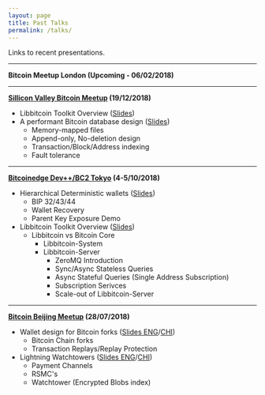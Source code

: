 ```yaml
---
layout: page
title: Past Talks
permalink: /talks/
---
```


Links to recent presentations.

---

**Bitcoin Meetup London (Upcoming - 06/02/2018)**

---

**[Sillicon Valley Bitcoin Meetup](https://www.meetup.com/Silicon-Valley-Bitcoin-Users/events/256840580/) (19/12/2018)**
  * Libbitcoin Toolkit Overview ([Slides](/presentations/sunnyvale_libbitcoin.html))
  * A performant Bitcoin database design ([Slides](/presentations/sunnyvale_libbitcoin.html#/18))
    * Memory-mapped files
    * Append-only, No-deletion design
    * Transaction/Block/Address indexing
    * Fault tolerance

---

**[Bitcoinedge Dev++/BC2 Tokyo](https://keio-devplusplus-2018.bitcoinedge.org/#speakers) (4-5/10/2018)**
  * Hierarchical Deterministic wallets ([Slides](presentations/bitcoinedge_keio_hd.html))
    * BIP 32/43/44
    * Wallet Recovery
    * Parent Key Exposure Demo
  * Libbitcoin Toolkit Overview ([Slides](/presentations/bitcoinedge_keio_libbitcoin.html))
    * Libbitcoin vs Bitcoin Core
      * Libbitcoin-System
      * Libbitcoin-Server
        * ZeroMQ Introduction
        * Sync/Async Stateless Queries
        * Async Stateful Queries (Single Address Subscription)
        * Subscription Serivces
        * Scale-out of Libbitcoin-Server

---

**[Bitcoin Beijing Meetup](https://www.meetup.com/beijingbitcoinmeetup/events/252738995/) (28/07/2018)**
  * Wallet design for Bitcoin forks ([Slides ENG](/presentations/beijing_july_2018_eng.html)/[CHI](/presentations/beijing_july_2018.html))
    * Bitcoin Chain forks
    * Transaction Replays/Replay Protection
  * Lightning Watchtowers ([Slides ENG](/presentations/beijing_july_2018_eng.html#/8)/[CHI](/presentations/beijing_july_2018.html#/8))
    * Payment Channels
    * RSMC's
    * Watchtower (Encrypted Blobs index)
